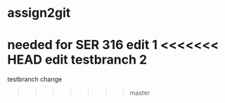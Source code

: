 # assign2git
needed for SER 316
edit 1
<<<<<<< HEAD
edit testbranch 2
=======
testbranch change
>>>>>>> master

